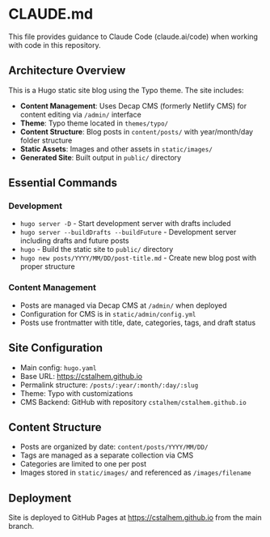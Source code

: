 # CLAUDE.md

This file provides guidance to Claude Code (claude.ai/code) when working with code in this repository.

## Architecture Overview

This is a Hugo static site blog using the Typo theme. The site includes:

- **Content Management**: Uses Decap CMS (formerly Netlify CMS) for content editing via `/admin/` interface
- **Theme**: Typo theme located in `themes/typo/`
- **Content Structure**: Blog posts in `content/posts/` with year/month/day folder structure
- **Static Assets**: Images and other assets in `static/images/`
- **Generated Site**: Built output in `public/` directory

## Essential Commands

### Development

- `hugo server -D` - Start development server with drafts included
- `hugo server --buildDrafts --buildFuture` - Development server including drafts and future posts
- `hugo` - Build the static site to `public/` directory
- `hugo new posts/YYYY/MM/DD/post-title.md` - Create new blog post with proper structure

### Content Management

- Posts are managed via Decap CMS at `/admin/` when deployed
- Configuration for CMS is in `static/admin/config.yml`
- Posts use frontmatter with title, date, categories, tags, and draft status

## Site Configuration

- Main config: `hugo.yaml`
- Base URL: https://cstalhem.github.io
- Permalink structure: `/posts/:year/:month/:day/:slug`
- Theme: Typo with customizations
- CMS Backend: GitHub with repository `cstalhem/cstalhem.github.io`

## Content Structure

- Posts are organized by date: `content/posts/YYYY/MM/DD/`
- Tags are managed as a separate collection via CMS
- Categories are limited to one per post
- Images stored in `static/images/` and referenced as `/images/filename`

## Deployment

Site is deployed to GitHub Pages at https://cstalhem.github.io from the main branch.
